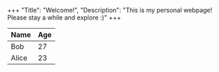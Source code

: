 +++
"Title": "Welcome!",
"Description": "This is my personal webpage! Please stay a while and explore :)"
+++

Name    | Age
--------|------
Bob     | 27
Alice   | 23